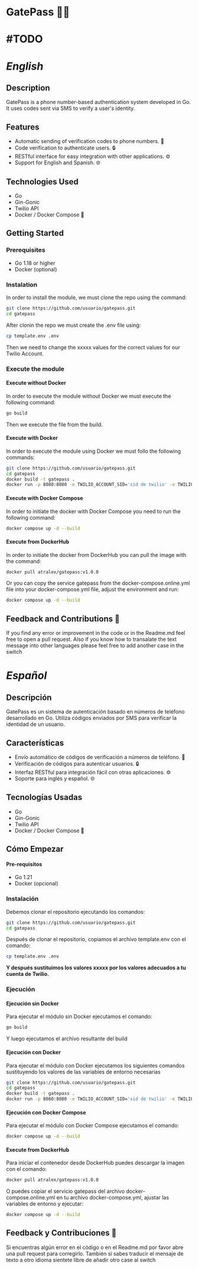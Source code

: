 ﻿# GatePass 🚪🔑

# **#TODO**


# *English*
## Description
GatePass is a phone number-based authentication system developed in Go. It uses codes sent via SMS to verify a user's identity.

## Features
- Automatic sending of verification codes to phone numbers. 📱
- Code verification to authenticate users. 🔒
- RESTful interface for easy integration with other applications. ⚙️
- Support for English and Spanish. 🌐

## Technologies Used
- Go
- Gin-Gonic
- Twilio API
- Docker / Docker Compose 🐳

## Getting Started

### Prerequisites
- Go 1.18 or higher
- Docker (optional)

### Instalation

In order to install the module, we must clone the repo using the command:

```bash
git clone https://github.com/usuario/gatepass.git
cd gatepass
```

After clonin the repo we must create the .env file using:

```bash
cp template.env .env
```

Then we need to change the xxxxx values for the correct values for our Twilio Account.


### Execute the module

#### Execute without Docker

In order to execute the module without Docker we must execute the following command:

```bash
go build
```
Then we execute the file from the build.

#### Execute with Docker

In order to execute the module using Docker we must follo the following commands:

```bash
git clone https://github.com/usuario/gatepass.git
cd gatepass
docker build -t gatepass . 
docker run -p 8080:8080 -e TWILIO_ACCOUNT_SID='sid de twilio' -e TWILIO_AUTH_TOKEN='auth token twilio' -e TWILIO_FROM_PHONE='Telefono de twilio desde el que se mandaran los mensajes' gatepass
```

#### Execute with Docker Compose

In order to initiate the docker with Docker Compose you need to run the following command:

```bash
docker compose up -d --build
```

#### Execute from DockerHub

In order to initiate the docker from DockerHub you can pull the image with the command:

```bash
docker pull atralex/gatepass:v1.0.0
```

Or you can copy the service gatepass from the docker-compose.online.yml file into your docker-compose.yml file, adjust the environment and run:

```bash
docker compose up -d --build
```


## Feedback and Contributions 🚀
If you find any error or improvement in the code or in the Readme.md feel free to open a pull request.
Also if you know how to transalate the text message into other languages please feel free to add another case in the switch

# *Español*

## Descripción
GatePass es un sistema de autenticación basado en números de teléfono desarrollado en Go. Utiliza códigos enviados por SMS para verificar la identidad de un usuario.

## Características 
- Envío automático de códigos de verificación a números de teléfono. 📱
- Verificación de códigos para autenticar usuarios. 🔒
- Interfaz RESTful para integración fácil con otras aplicaciones. ⚙️
- Soporte para inglés y español. 🌐

## Tecnologías Usadas
- Go
- Gin-Gonic
- Twilio API
- Docker / Docker Compose 🐳

## Cómo Empezar

#### Pre-requisitos
- Go 1.21
- Docker (opcional)

### Instalación

Debemos clonar el repositorio ejecutando los comandos:

```bash
git clone https://github.com/usuario/gatepass.git
cd gatepass
```

Después de clonar el repositorio, copiamos el archivo template.env con el comando:

```bash
cp template.env .env
```

**Y después sustituimos los valores xxxxx por los valores adecuados a tu cuenta de Twilio.**

### Ejecución

#### Ejecución sin Docker

Para ejecutar el módulo sin Docker ejecutamos el comando:

```bash
go build
```
Y luego ejecutamos el archivo resultante del build

#### Ejecución con Docker

Para ejecutar el módulo con Docker ejecutamos los siguientes comandos sustituyendo los valores de las variables de entorno necesarias

```bash
git clone https://github.com/usuario/gatepass.git
cd gatepass
docker build -t gatepass .
docker run -p 8080:8080 -e TWILIO_ACCOUNT_SID='sid de twilio' -e TWILIO_AUTH_TOKEN='auth token twilio' -e TWILIO_FROM_PHONE='Telefono de twilio desde el que se mandaran los mensajes' gatepass
```

#### Ejecución con Docker Compose

Para ejecutar el módulo con Docker Compose ejecutamos el comando:

```bash
docker compose up -d --build
```

#### Execute from DockerHub

Para iniciar el contenedor desde DockerHub puedes descargar la imagen con el comando:

```bash
docker pull atralex/gatepass:v1.0.0
```

O puedes copiar el servicio gatepass del archivo docker-compose.online.yml en tu archivo docker-compose.yml, ajustar las variables de entorno y ejecutar:

```bash
docker compose up -d --build
```


## Feedback y Contribuciones 🚀
Si encuentras algún error en el código o en el Readme.md por favor abre una pull request para corregirlo.
También si sabes traducir el mensaje de texto a otro idioma sientete libre de añadir otro case al switch